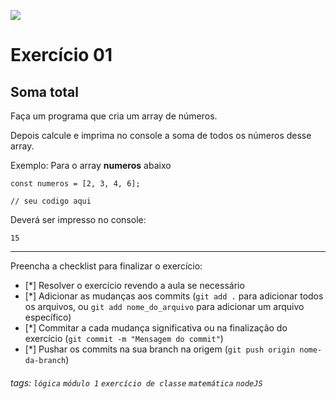 ![](https://i.imgur.com/xG74tOh.png)

# Exercício 01

## Soma total

Faça um programa que cria um array de números.

Depois calcule e imprima no console a soma de todos os números desse array.

Exemplo: Para o array **numeros** abaixo

```javascript=
const numeros = [2, 3, 4, 6];

// seu codigo aqui
```

Deverá ser impresso no console:

```
15
```

---

Preencha a checklist para finalizar o exercício:

-   [*] Resolver o exercício revendo a aula se necessário
-   [*] Adicionar as mudanças aos commits (`git add .` para adicionar todos os arquivos, ou `git add nome_do_arquivo` para adicionar um arquivo específico)
-   [*] Commitar a cada mudança significativa ou na finalização do exercício (`git commit -m "Mensagem do commit"`)
-   [*] Pushar os commits na sua branch na origem (`git push origin nome-da-branch`)

###### tags: `lógica` `módulo 1` `exercício de classe` `matemática` `nodeJS`
